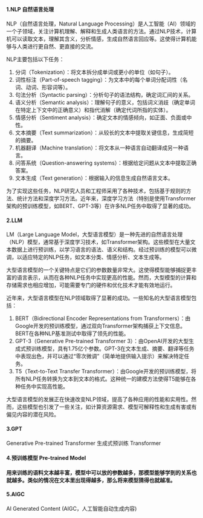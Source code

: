 #### 1.NLP 自然语言处理

NLP（自然语言处理，Natural Language Processing）是人工智能（AI）领域的一个子领域，关注计算机理解、解释和生成人类语言的方法。通过NLP技术，计算机可以读取文本，理解其含义，分析情感，生成自然语言回应等。这使得计算机能够与人类进行更自然、更直接的交流。

NLP主要包括以下任务：

1. 分词（Tokenization）：将文本拆分成单词或更小的单位（如句子）。
2. 词性标注（Part-of-speech tagging）：为文本中的每个单词分配词性（名词、动词、形容词等）。
3. 句法分析（Syntactic parsing）：分析句子的语法结构，确定词汇间的关系。
4. 语义分析（Semantic analysis）：理解句子的意义，包括词义消歧（确定单词在特定上下文中的正确意义）和指代消解（确定代词所指的实体）。
5. 情感分析（Sentiment analysis）：确定文本的情感倾向，如正面、负面或中性。
6. 文本摘要（Text summarization）：从较长的文本中提取关键信息，生成简短的摘要。
7. 机器翻译（Machine translation）：将文本从一种语言自动翻译成另一种语言。
8. 问答系统（Question-answering systems）：根据给定问题从文本中提取正确答案。
9. 文本生成（Text generation）：根据输入的信息生成自然语言文本。

为了实现这些任务，NLP研究人员和工程师采用了各种技术，包括基于规则的方法、统计方法和深度学习方法。近年来，深度学习方法（特别是使用Transformer架构的预训练模型，如BERT、GPT-3等）在许多NLP任务中取得了显著的成功。

#### 2.LLM

LM（Large Language Model，大型语言模型）是一种先进的自然语言处理（NLP）模型，通常基于深度学习技术，如Transformer架构。这些模型在大量文本数据上进行预训练，以学习语言的语法、语义和结构。经过预训练的模型可以微调，以适应特定的NLP任务，如文本分类、情感分析、文本生成等。

大型语言模型的一个关键特点是它们的参数数量非常大。这使得模型能够捕捉更丰富的语言表示，从而在各种NLP任务中实现更高的性能。然而，大型模型的计算和存储需求也相应增加，可能需要专门的硬件和优化技术才能有效地运行。

近年来，大型语言模型在NLP领域取得了显著的成功。一些知名的大型语言模型包括：

1. BERT（Bidirectional Encoder Representations from Transformers）：由Google开发的预训练模型，通过双向Transformer架构捕获上下文信息。BERT在各种NLP基准测试中取得了领先的性能。
2. GPT-3（Generative Pre-trained Transformer 3）：由OpenAI开发的大型生成式预训练模型，具有1.75亿个参数。GPT-3在文本生成、摘要、翻译等任务中表现出色，并可以通过“零次微调”（简单地提供输入提示）来解决特定任务。
3. T5（Text-to-Text Transfer Transformer）：由Google开发的预训练模型，将所有NLP任务转换为文本到文本的格式。这种统一的建模方法使得T5能够在各种任务中实现高性能。

大型语言模型的发展正在快速改变NLP领域，提高了各种应用的性能和实用性。然而，这些模型也引发了一些关注，如计算资源需求、模型可解释性和生成有害或有偏见内容的潜在风险。

#### 3.GPT

Generative Pre-trained Transformer  生成式预训练 Transformer

#### 4.预训练模型 Pre-trained Model

**用来训练的语料文本越丰富，模型中可以放的参数越多，那模型能够学到的关系也就越多。类似的情况在文本里出现得越多，那么将来模型猜得也就越准。**

#### 5.AIGC

AI Generated Content (AIGC，人工智能自动生成内容)
